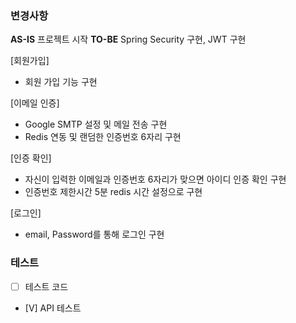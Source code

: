 ### 변경사항
**AS-IS**
프로젝트 시작
**TO-BE**
Spring Security 구현, JWT 구현

[회원가입]
- 회원 가입 기능 구현

[이메일 인증]
- Google SMTP 설정 및 메일 전송 구현
- Redis 연동 및 랜덤한 인증번호 6자리 구현

[인증 확인]
- 자신이 입력한 이메일과 인증번호 6자리가 맞으면 아이디 인증 확인 구현
- 인증번호 제한시간 5분 redis 시간 설정으로 구현

[로그인]
- email, Password를 통해 로그인 구현

### 테스트
<!-- 본 변경사항이 테스트가 되었는지 기술해주세요 --> 
- [ ] 테스트 코드
- [V] API 테스트 
